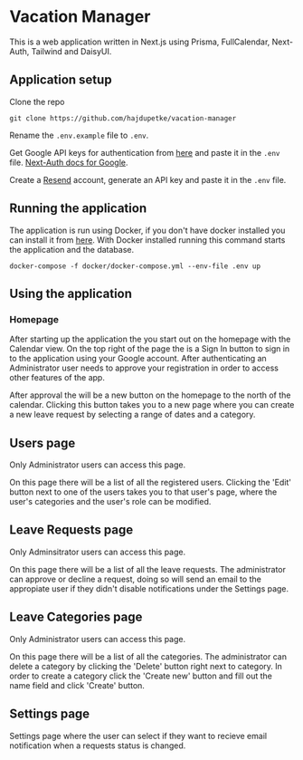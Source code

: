 # Vacation Manager

This is a web application written in Next.js using Prisma, FullCalendar, Next-Auth, Tailwind and DaisyUI.

## Application setup

Clone the repo

`git clone https://github.com/hajdupetke/vacation-manager`

Rename the `.env.example` file to `.env`.

Get Google API keys for authentication from [here](https://console.cloud.google.com/apis/credentials) and paste it in the `.env` file. [Next-Auth docs for Google](https://next-auth.js.org/providers/google).

Create a [Resend](https://resend.com/) account, generate an API key and paste it in the `.env` file.

## Running the application

The application is run using Docker, if you don't have docker installed you can install it from [here](https://docs.docker.com/engine/install/). With Docker installed running this command starts the application and the database.

`docker-compose -f docker/docker-compose.yml --env-file .env up`

## Using the application

### Homepage

After starting up the application the you start out on the homepage with the Calendar view. On the top right of the page the is a Sign In button to sign in to the application using your Google account. After authenticating an Administrator user needs to approve your registration in order to access other features of the app. 

After approval the will be a new button on the homepage to the north of the calendar. Clicking this button takes you to a new page where you can create a new leave request by selecting a range of dates and a category. 

## Users page

Only Administrator users can access this page.

On this page there will be a list of all the registered users. Clicking the 'Edit' button next to one of the users takes you to that user's page, where the user's categories and the user's role can be modified.

## Leave Requests page

Only Adminsitrator users can access this page.

On this page there will be a list of all the leave requests. The administrator can approve or decline a request, doing so will send an email to the appropiate user if they didn't disable notifications under the Settings page.

## Leave Categories page

Only Administrator users can access this page.

On this page there will be a list of all the categories. The administrator can delete a category by clicking the 'Delete' button right next to category. In order to create a category click the 'Create new' button and fill out the name field and click 'Create' button.


## Settings page

Settings page where the user can select if they want to recieve email notification when a requests status is changed.
